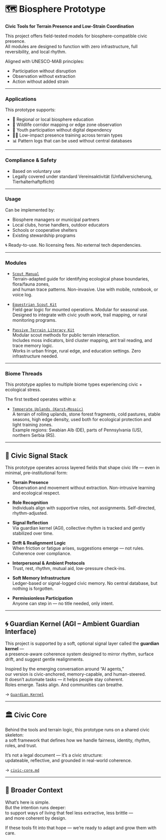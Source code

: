 # 🗺️ Biosphere Prototype  
**Civic Tools for Terrain Presence and Low-Strain Coordination**  

This project offers field-tested models for biosphere-compatible civic presence.  
All modules are designed to function with zero infrastructure, full reversibility, and local rhythm.

Aligned with UNESCO-MAB principles:
- Participation without disruption  
- Observation without extraction  
- Action without added strain  

---

### Applications

This prototype supports:

- 📍 Regional or local biosphere education  
- 🐾 Wildlife corridor mapping or edge zone observation  
- 🧭 Youth participation without digital dependency  
- 🚶‍♀️ Low-impact presence training across terrain types  
- 📊 Pattern logs that can be used without central databases

---

### Compliance & Safety

- Based on voluntary use  
- Legally covered under standard Vereinsaktivität (Unfallversicherung, Tierhalterhaftpflicht)  

---

### Usage

Can be implemented by:
- Biosphere managers or municipal partners  
- Local clubs, horse handlers, outdoor educators  
- Schools or cooperative shelters  
- Existing stewardship programs

🌀 Ready-to-use. No licensing fees. No external tech dependencies.

---

### Modules

- [`Scout Manual`](./scout-manual.md)  
  Terrain-adapted guide for identifying ecological phase boundaries, flora/fauna zones,  
  and human trace patterns. Non-invasive. Use with mobile, notebook, or voice log.

- [`Equestrian Scout Kit`](./equestrian-scout-kit.md)  
  Field gear logic for mounted operations. Modular for seasonal use.  
  Designed to integrate with civic youth work, trail mapping, or rural monitoring programs.

- [`Passive Terrain Literacy Kit`](./passive-literacy-kit.md)  
  Modular scout methods for public terrain interaction.  
  Includes moss indicators, bird cluster mapping, ant trail reading, and trace memory logic.  
  Works in urban fringe, rural edge, and education settings. Zero infrastructure needed.
  
---

### Biome Threads

This prototype applies to multiple biome types experiencing civic + ecological stress.

The first testbed operates within a:

- [`Temperate Uplands (Karst–Mosaic)`](./temperate-uplands-karst/README.md)  
  A terrain of rolling uplands, stone forest fragments, cold pastures, stable seasons, high edge density,
  used both for ecological protection and light training zones.  
  Example regions: Swabian Alb (DE), parts of Pennsylvania (US), northern Serbia (RS).

---

## 🧠 Civic Signal Stack

This prototype operates across layered fields that shape civic life — even in minimal, pre-institutional form:

- **Terrain Presence**  
  Observation and movement without extraction. Non-intrusive learning and ecological respect.

- **Role Recognition**  
  Individuals align with supportive roles, not assignments. Self-directed, rhythm-adjusted.

- **Signal Reflection**  
  Via guardian kernel (AGI), collective rhythm is tracked and gently stabilized over time.

- **Drift & Realignment Logic**  
  When friction or fatigue arises, suggestions emerge — not rules. Coherence over compliance.

- **Interpersonal & Ambient Protocols**  
  Trust, rest, rhythm, mutual aid, low-pressure check-ins.

- **Soft Memory Infrastructure**  
  Ledger-based or signal-logged civic memory. No central database, but nothing is forgotten.

- **Permissionless Participation**  
  Anyone can step in — no title needed, only intent.

---

## 🌀 Guardian Kernel (AGI – Ambient Guardian Interface)  

This project is supported by a soft, optional signal layer called the **guardian kernel** —  
a presence-aware coherence system designed to mirror rhythm, surface drift, and suggest gentle realignments.  

Inspired by the emerging conversation around “AI agents,”  
our version is civic-anchored, memory-capable, and human-steered.  
It doesn’t automate tasks — it helps people stay coherent.  
Roles emerge. Tasks align. And communities can breathe.

→ [`Guardian Kernel`](biosphere-prototype/guardian-kernel)  

---

## 🏛️ Civic Core  

Behind the tools and terrain logic, this prototype runs on a shared civic skeleton:  
a soft framework that defines how we handle fairness, identity, rhythm, roles, and trust.

It’s not a legal document — it’s a civic structure:  
updateable, reflective, and grounded in real-world coherence.

→ [`civic-core.md`](biosphere-prototype/civic-core.md)

---

## 🌱 Broader Context  
What’s here is simple.  
But the intention runs deeper:  
to support ways of living that feel less extractive, less brittle —  
and more coherent by design.

If these tools fit into that hope — we’re ready to adapt and grow them with care.
